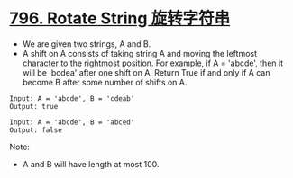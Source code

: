 # [796. Rotate String 旋转字符串](https://leetcode.com/problems/rotate-string/)
* We are given two strings, A and B.
* A shift on A consists of taking string A and moving the leftmost character to the rightmost position. For example, if A = 'abcde', then it will be 'bcdea' after one shift on A. Return True if and only if A can become B after some number of shifts on A.
```text
Input: A = 'abcde', B = 'cdeab'
Output: true

Input: A = 'abcde', B = 'abced'
Output: false
```
Note:
* A and B will have length at most 100.